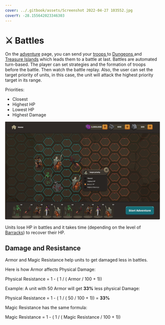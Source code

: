 ```yaml
---
cover: ../.gitbook/assets/Screenshot 2022-04-27 103552.jpg
coverY: -28.155642023346303
---
```


# ⚔ Battles

On the [adventure](adventures.md) page, you can send your [troops ](heroes.md)to [Dungeons ](adventures.md#dungeons)and[ Treasure Islands](adventures.md#treasure-island) which leads them to a battle at last. Battles are automated turn-based. The player can set strategies and the formation of troops before the battle. Then watch the battle replay. Also, the user can set the target priority of units, in this case, the unit will attack the highest priority target in its range.&#x20;

Priorities:

* Closest
* Highest HP
* Lowest HP
* Highest Damage

![Army Formation Page](<../.gitbook/assets/image (2) (1).png>)

Units lose HP in battles and it takes time (depending on the level of [Barracks](broken-reference)) to recover their HP.

## Damage and Resistance

Armor and Magic Resistance help units to get damaged less in battles.

Here is how Armor affects Physical Damage:

Physical Resistance = 1 - ( 1 / ( Armor / 100 + 1))

Example: A unit with 50 Armor will get **33%** less physical Damage:

Physical Resistance = 1 - ( 1 / ( 50 / 100 + 1)) =  **33%**

Magic Resistance has the same formula:

Magic Resistance = 1 - ( 1 / ( Magic Resistance / 100 + 1))
